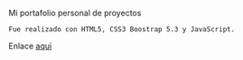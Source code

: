 
Mi portafolio personal de proyectos


    Fue realizado con HTML5, CSS3 Boostrap 5.3 y JavaScript.


Enlace [aqui](https://marl8.github.io/Portafolio/) 
